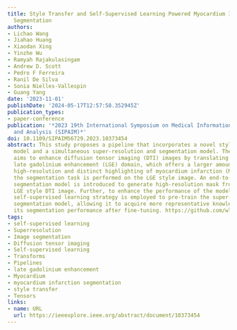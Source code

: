 ```yaml
---
title: Style Transfer and Self-Supervised Learning Powered Myocardium Infarction Super-Resolution
  Segmentation
authors:
- Lichao Wang
- Jiahao Huang
- Xiaodan Xing
- Yinzhe Wu
- Ramyah Rajakulasingam
- Andrew D. Scott
- Pedro F Ferreira
- Ranil De Silva
- Sonia Nielles-Vallespin
- Guang Yang
date: '2023-11-01'
publishDate: '2024-05-17T12:57:58.352945Z'
publication_types:
- paper-conference
publication: '*2023 19th International Symposium on Medical Information Processing
  and Analysis (SIPAIM)*'
doi: 10.1109/SIPAIM56729.2023.10373454
abstract: This study proposes a pipeline that incorporates a novel style transfer
  model and a simultaneous super-resolution and segmentation model. The proposed pipeline
  aims to enhance diffusion tensor imaging (DTI) images by translating them into the
  late gadolinium enhancement (LGE) domain, which offers a larger amount of data with
  high-resolution and distinct highlighting of myocardium infarction (MI) areas. Subsequently,
  the segmentation task is performed on the LGE style image. An end-to-end super-resolution
  segmentation model is introduced to generate high-resolution mask from low-resolution
  LGE style DTI image. Further, to enhance the performance of the model, a multi-task
  self-supervised learning strategy is employed to pre-train the super-resolution
  segmentation model, allowing it to acquire more representative knowledge and improve
  its segmentation performance after fine-tuning. https://github.com/wlc2424762917/Med_Img
tags:
- self-supervised learning
- Superresolution
- Image segmentation
- Diffusion tensor imaging
- Self-supervised learning
- Transforms
- Pipelines
- late gadolinium enhancement
- Myocardium
- myocardium infarction segmentation
- style transfer
- Tensors
links:
- name: URL
  url: https://ieeexplore.ieee.org/abstract/document/10373454
---
```

